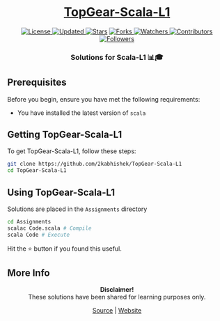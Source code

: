 <div align = "center">

<h1><a href="https://2kabhishek.github.io/TopGear-Scala-L1">TopGear-Scala-L1</a></h1>

<a href="https://github.com/2KAbhishek/TopGear-Scala-L1/blob/master/LICENSE">
<img alt="License" src="https://img.shields.io/github/license/2kabhishek/TopGear-Scala-L1?style=plastic&color=white&label=License"> </a>

<a href="https://github.com/2KAbhishek/TopGear-Scala-L1/pulse">
<img alt="Updated" src="https://img.shields.io/github/last-commit/2kabhishek/TopGear-Scala-L1?style=plastic&color=e30724&label=Updated"> </a>

<a href="https://github.com/2KAbhishek/TopGear-Scala-L1/stargazers">
<img alt="Stars" src="https://img.shields.io/github/stars/2kabhishek/TopGear-Scala-L1?style=plastic&color=00d451&label=Stars"></a>

<a href="https://github.com/2KAbhishek/TopGear-Scala-L1/network/members">
<img alt="Forks" src="https://img.shields.io/github/forks/2kabhishek/TopGear-Scala-L1?style=plastic&color=1688f0&label=Forks"> </a>

<a href="https://github.com/2KAbhishek/TopGear-Scala-L1/watchers">
<img alt="Watchers" src="https://img.shields.io/github/watchers/2kabhishek/TopGear-Scala-L1?style=plastic&color=ff5500&label=Watchers"> </a>

<a href="https://github.com/2KAbhishek/TopGear-Scala-L1/graphs/contributors">
<img alt="Contributors" src="https://img.shields.io/github/contributors/2kabhishek/TopGear-Scala-L1?style=plastic&color=f0f&label=Contributors"> </a>

<a href="https://github.com/2KAbhishek?tab=followers">
<img alt="Followers" src="https://img.shields.io/github/followers/2kabhishek?color=222&style=plastic&label=Followers"> </a>

<h3>Solutions for Scala-L1 📊🎓</h3>

</div>

## Prerequisites

Before you begin, ensure you have met the following requirements:

- You have installed the latest version of `scala`

## Getting TopGear-Scala-L1

To get TopGear-Scala-L1, follow these steps:

```bash
git clone https://github.com/2kabhishek/TopGear-Scala-L1
cd TopGear-Scala-L1
```

## Using TopGear-Scala-L1

Solutions are placed in the `Assignments` directory

```bash
cd Assignments
scalac Code.scala # Compile
scala Code # Execute
```

Hit the ⭐ button if you found this useful.

## More Info

<div align="center">

<strong>Disclaimer!</strong><br>
These solutions have been shared for learning purposes only. <br>

<a href="https://github.com/2KAbhishek/TopGear-Scala-L1">Source</a> |
<a href="https://2kabhishek.github.io/TopGear-Scala-L1">Website</a>

</div>
